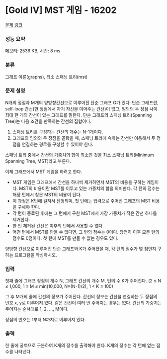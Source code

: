 # [Gold IV] MST 게임 - 16202 

[문제 링크](https://www.acmicpc.net/problem/16202) 

### 성능 요약

메모리: 2536 KB, 시간: 8 ms

### 분류

그래프 이론(graphs), 최소 스패닝 트리(mst)

### 문제 설명

<p>N개의 정점과 M개의 양방향간선으로 이루어진 단순 그래프 G가 있다. 단순 그래프란, self-loop 간선(한 정점에서 자기 자신을 이어주는 간선)이 없고, 임의의 두 정점 사이 최대 한 개의 간선이 있는 그래프를 말한다. 단순 그래프의 스패닝 트리(Spanning Tree)는 다음 조건을 만족하는 간선의 집합이다.</p>

<ol>
	<li>스패닝 트리를 구성하는 간선의 개수는 N-1개이다.</li>
	<li>그래프의 임의의 두 정점을 골랐을 때, 스패닝 트리에 속하는 간선만 이용해서 두 정점을 연결하는 경로를 구성할 수 있어야 한다.</li>
</ol>

<p>스패닝 트리 중에서 간선의 가중치의 합이 최소인 것을 최소 스패닝 트리(Minimum Spanning Tree, MST)라고 부른다.</p>

<p>이제 그래프에서 MST 게임을 하려고 한다.</p>

<ul>
	<li>MST 게임은 그래프에서 간선을 하나씩 제거하면서 MST의 비용을 구하는 게임이다. MST의 비용이란 MST를 이루고 있는 가중치의 합을 의미한다. 각 턴의 점수는 해당 턴에서 찾은 MST의 비용이 된다. </li>
	<li>이 과정은 K턴에 걸쳐서 진행되며, 첫 턴에는 입력으로 주어진 그래프의 MST 비용을 구해야 한다.</li>
	<li>각 턴이 종료된 후에는 그 턴에서 구한 MST에서 가장 가중치가 작은 간선 하나를 제거한다.</li>
	<li>한 번 제거된 간선은 이후의 턴에서 사용할 수 없다.</li>
	<li>어떤 턴에서 MST를 만들 수 없다면, 그 턴의 점수는 0이다. 당연히 이후 모든 턴의 점수도 0점이다. 첫 턴에 MST를 만들 수 없는 경우도 있다.</li>
</ul>

<p>양방향 간선으로 이루어진 단순 그래프와 K가 주어졌을 때, 각 턴의 점수가 몇 점인지 구하는 프로그램을 작성하시오.</p>

### 입력 

 <p>첫째 줄에 그래프 정점의 개수 N, 그래프 간선의 개수 M, 턴의 수 K가 주어진다. (2 ≤ N ≤ 1,000, 1 ≤ M ≤ min(10,000, N×(N-1)/2), 1 < K ≤ 100)</p>

<p>그 후 M개의 줄에 간선의 정보가 주어진다. 간선의 정보는 간선을 연결하는 두 정점의 번호 x, y로 이루어져 있다. 같은 간선이 여러 번 주어지는 경우는 없다. 간선의 가중치는 주어지는 순서대로 1, 2, ..., M이다.</p>

<p>정점의 번호는 1부터 N까지로 이루어져 있다.</p>

### 출력 

 <p>한 줄에 공백으로 구분하여 K개의 정수를 출력해야 한다. K개의 정수는 각 턴에 얻는 점수를 나타낸다. </p>

